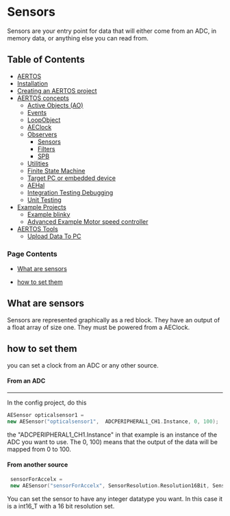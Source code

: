 
# Sensors
<!--  
//UserCode_Sectiona
-->
Sensors are your entry point for data that will either come from an ADC, in memory data, or anything else you can read from.
<!--  
//UserCode_Sectiona_end
-->

## Table of Contents
- [AERTOS](https://github.com/haditj66/AERTOSCopy)
- [Installation](https://github.com/haditj66/AERTOSCopy/blob/master/doc/Installation.md)
- [Creating an AERTOS project](https://github.com/haditj66/AERTOSCopy/blob/master/doc/Creating_an_AERTOS_project.md)
- [AERTOS concepts](https://github.com/haditj66/AERTOSCopy/blob/master/doc/AERTOS_concepts.md)
    - [Active Objects (AO)](https://github.com/haditj66/AERTOSCopy/blob/master/doc/concepts/AOs.md)
    - [Events](https://github.com/haditj66/AERTOSCopy/blob/master/doc/concepts/Events.md)
    - [LoopObject](https://github.com/haditj66/AERTOSCopy/blob/master/doc/concepts/LoopObject.md)
    - [AEClock](https://github.com/haditj66/AERTOSCopy/blob/master/doc/concepts/AEClock.md)
    - [Observers](https://github.com/haditj66/AERTOSCopy/blob/master/doc/concepts/Observers.md)
        - [Sensors](https://github.com/haditj66/AERTOSCopy/blob/master/doc/concepts/observers/Sensors.md)
        - [Filters](https://github.com/haditj66/AERTOSCopy/blob/master/doc/concepts/observers/Filters.md)
        - [SPB](https://github.com/haditj66/AERTOSCopy/blob/master/doc/concepts/observers/SPB.md)
    - [Utilities](https://github.com/haditj66/AERTOSCopy/blob/master/doc/concepts/Utilities.md)
    - [Finite State Machine](https://github.com/haditj66/AERTOSCopy/blob/master/doc/concepts/FSM.md)
    - [Target PC or embedded device](https://github.com/haditj66/AERTOSCopy/blob/master/doc/concepts/Target_PC_Or_Embed.md)
    - [AEHal](https://github.com/haditj66/AERTOSCopy/blob/master/doc/concepts/AEHal.md)
    - [Integration Testing Debugging](https://github.com/haditj66/AERTOSCopy/blob/master/doc/concepts/IntegrationTesting.md)
    - [Unit Testing](https://github.com/haditj66/AERTOSCopy/blob/master/doc/concepts/UnitTesting.md)
- [Example Projects](https://github.com/haditj66/AERTOSCopy/blob/master/doc/Examples.md)
    - [Example blinky](https://github.com/haditj66/AERTOSCopy/blob/master/doc/example/blinky.md)
    - [Advanced Example Motor speed controller](https://github.com/haditj66/AERTOSCopy/blob/master/doc/example/motor_speed_controller.md)
- [AERTOS Tools](https://github.com/haditj66/AERTOSCopy/blob/master/doc/AERTOS_TOOLS.md)
    - [Upload Data To PC](https://github.com/haditj66/AERTOSCopy/blob/master/doc/tools/UploadDataToPC.md)
 

### Page Contents
- [What are sensors](#what-are-sensors)

- [how to set them](#how-to-set-them)



<!--  
//UserCode_Sectionb
//UserCode_Sectionb_end
 -->
 
## What are sensors
<!--  
 //UserCode_Sectionwhataresensors
 -->
 Sensors are represented graphically as a red block. They have an output of a float array of size one. They must be powered from a AEClock.
 <!--  
//UserCode_Sectionwhataresensors_end
-->
## how to set them
<!--  
 //UserCode_Sectionhowtosetthem
 -->
you can set a clock from an ADC or any other source. 
#### From an ADC
---
In the config project, do this
```cpp
AESensor opticalsensor1 = 
new AESensor("opticalsensor1",  ADCPERIPHERAL1_CH1.Instance, 0, 100);
```
the "ADCPERIPHERAL1_CH1.Instance" in that example is an instance of the ADC you want to use. The 0, 100) means that the output of the data will be mapped from 0 to 100.

#### From another source
```cpp
 sensorForAccelx = 
 new AESensor("sensorForAccelx", SensorResolution.Resolution16Bit, SensorDataType.int16_T);
```
You can set the sensor to have any integer datatype you want. In this case it is a int16_T with a 16 bit resolution set.
<!--  
//UserCode_Sectionhowtosetthem_end
-->


 
